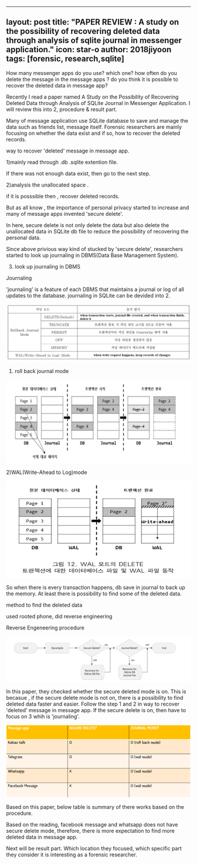 

---
layout: post
title: "PAPER REVIEW :  A study on the possibility of recovering deleted data through analysis of sqlite journal in messenger application."
icon: star-o
author: 2018jiyoon
tags: [forensic, research,sqlite]
---



How many messenger apps do you use? which one? how often do you delete the message in the message apps ? 
do you think it is possible to recover the deleted data in message app?


Recently I read a paper named A Study on the Possibility of Recovering Deleted Data through Analysis of SQLite Journal in Messenger Application. 
I will review this into 2, procedure & result part.


Many of message application use SQLite database to save and manage the data such as friends list, message itself.
Forensic researchers are mainly focusing on whether the data exist and if so, how to recover the deleted records. 


way to recover 'deleted' message in message app.


1)mainly read through .db .sqlite extention file.

If there was not enough data exist, then go to the next step.


2)analysis the unallocated space .

if it is posssible then , recover deleted records.


But as all know , the importance of personal privacy started to increase and many of message apps invented 'secure delete'.


In here, secure delete is not only delete the data but also delete the unallocated data in SQLite db file to reduce the possibility of recovering the personal data.


Since above privious way kind of stucked by 'secure delete', researchers started to look up journaling in DBMS(Data Base Management System).


3) look up journaling in DBMS


Journaling

'journaling' is a feature of each DBMS that maintains a journal or log of all updates to the database.
journaling in SQLite can be devided into 2.

<img src="img/news/1111111111.png"/>

1) roll back journal mode 

<img src="img/news/2222222.png"/>

2)WAL(Write-Ahead to Log)mode

<img src="img/news/333333333.png"/>

So when there is every transaction happens, db save in journal to back up the memory. At least there is possibility to find some of the deleted data.  


method to find the deleted data


used rooted phone, did reverse engineering


Reverse Engeneering procedure

<img src="img/news/4444444.png"/>

In this paper, they checked whether the secure deleted mode is on. 
This is becasue , if the secure delete mode is not on, there is a possibility to find deleted data faster and easier. 
Follow the step 1 and 2 in way to recover 'deleted' message in message app. 
If the secure delete is on, then have to focus on 3 whih is 'journaling'. 


<img src="img/news/55555.png"/>

Based on this paper, below table is summary of there works based on the procedure.


Based on the reading, facebook message and whatsapp does not have secure delete mode, therefore, there is more expectation to find more deleted data in message app.   



Next will be result part. Which location they focused, which specific part they consider it is interesting as a forensic researcher.

﻿
